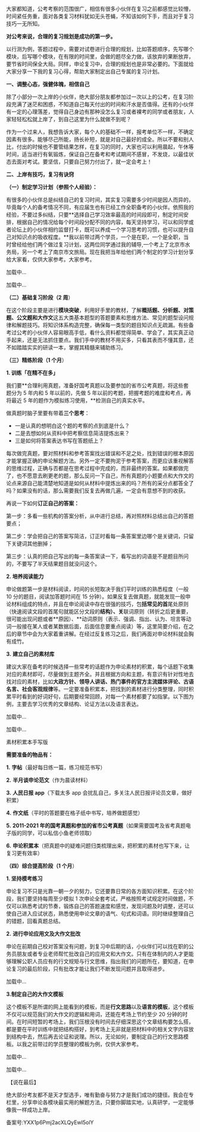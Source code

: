 大家都知道，公考考察的范围很广，相信有很多小伙伴在复习之前都感觉比较懵，时间紧任务重，面对各类复习材料犹如无头苍蝇，不知该如何下手，而且对于复习技巧一无所知。

**对公考来说，合理的复习规划是成功的第一步。**

以行测为例，答题过程中，需要对试卷进行合理的规划，比如答题顺序，先写哪个模块，后写哪个模块，在有限的时间里，会做的题尽全力做，该放弃的果断放弃，要节省时间保全大局。同样，申论复习中，合理的规划也是非常必要的。下面就给大家分享一下我的复习心得，帮助大家制定出自己专属的复习计划。

**一、调整心态，强健体魄，相信自己**

除了小部分一次上岸的小伙伴，绝大部分朋友都参加过一次以上的公考，在复习阶段充满了迷茫和困惑，不知道自己每天付出的时间和汗水是否值得。还有的小伙伴有一定的心理落差，觉得自己身边有那种没怎么复习或者裸考的同学或者朋友，人家轻轻松松就上岸了，到自己这里为什么就做不到呢？

作为一个过来人，我想告诉大家，每个人的基础不一样，报考单位不一样，不确定因素有很多。能够尽己所能，扬长补短，就是对自己最好的成全。所以不要和别人比，付出的时候也不要管结果怎样，在复习的同时，大家也可以利用晨起，午休等时间，适当进行有氧锻炼，保证自己在备考和考试期间不感冒，不发烧，以最佳状态去面对考试。要坚信，只要自己努力付出了，就一定会考上！

**二、上岸有技巧，复习有诀窍**

**（一）制定学习计划（参照个人经验）：**

有很多的小伙伴总是纠结自己的复习时间，其实复习需要多少时间是因人而异的，毕竟每个人的备考情况不同，有应届生也有已经工作全职备考的小伙伴。依照我的经验，不要过多纠结，只要**选择自己学习效率最高的时间段即可，制定时间安排，根据自己的情况给每个时间段分配不同的内容，每天坚持学习，可以和同学或者论坛上的小伙伴相约监督打卡，既可以养成一个学习思考的习惯，也可以提升自己对知识点的吸收程度。**我以前带过两个学员，一个是在职，一个是全职，当时曾经给他们两个做过复习计划，这两位同学通过我的辅导,一个考上了北京市水务局，另一个考上了南京市文旅局。现在我把当年给他们两个制定的学习计划分享给大家看，仅供大家参考。大家参考。

加载中...

加载中...

**（二）基础复习阶段（2 周**）

在这个阶段主要是进行**模块突破**，利用好手里的教材，了解**概括题、分析题、对策题、公文题和大作文**这五大类基本题型的答题要素和思维方法、常见的题型设问规律和解题技巧。将知识体系构造完整，确保每一类型的题目知识点无疏漏。有些备考过公考的小伙伴人容易眼高手低，看什么资料都觉得简单、学会了，其实真正动手起来，还是无法抓住要点。我们手中的教材不用买多，只看其表而不懂其意，还不如踏踏实实的研读一本，掌握其精髓来辅助练习。

**（三）精练阶段（1 个月**）

**1\. 训练「在精不在多」**

我们要**合理利用真题，准备好国考真题以及要参加的省市公考真题，将这些套题分为 5 年内和 5 年以前的，先做 5 年以前的考题，把握考题的难度和考点，再将最近 5 年的题作为模拟练习使用，**检测自己的真实水平。

做真题时脑子里要有带着**三个思考**：

- 一是认真的想明白这个题的考察的点到底是什么？
- 二是去想如何从资料中把考察信息简洁提炼出来？
- 三是如何将答案表达书写在答题纸上？

每次做完真题，要对照材料和参考答案找出错误和不足之处，找到错误的根本原因才能掌握正确的申论解题方法。另外一定不要拘泥于参考答案，而更应该重视解答的思维过程，正确与否都是在思考过程中完成的，而非最终的答案。如果都做完了，也不愿意去刷更老的题，那么反问一下自己，所有真题的小题要点和大作文的论点来源自己能清楚地知道是如何从材料中提炼出来的吗？所有的采分点都答全了吗？如果没有的话，那么需要我们反复去再做几遍，一定会有意想不到的收获。

再说一下如何**订正自己的答案：**

第一步：多看一些机构的答案分析，从中进行总结，再对照材料总结出自己的答题要点；

第二步：学会把自己的答案写简洁，订正时看每一条答案里边哪个是关键词，只留下关键词其他删掉；

第三步：认真的把自己写出的每一条答案读一下，看写出的词语是不是题目所问的，不要写了半天结果题目就没问这个。

**2\. 培养阅读能力**

申论做题第一步是材料阅读，时间的长短取决于我们平时训练的熟悉程度（一般 10 分的题目，阅读加答题时间在 15 分钟）。如果反复去做真题，就能发现一般申论材料组成的特点，并且在申论阅读中存在很强的技巧，包**括常见的首**尾处原则（快速阅读文段的首尾句就能区分文段的**结构）、关**联词原则（转折之后更重要，很可能出现问题或者**原因）、**动词原则（表示、强调、指出、认为、坦言等动词一般接在某人或者某数据后面，后面信息要重点阅读）等，这里简要介绍，在之后的章节中会为大家着重讲解。在经过反复练习之后，我们再面对申论材料就会胸有成竹。

**3.** **建立自己的素材库**

建议大家在备考的时候选择一些常考的话题作为申论素材的积累，每个话题下收集对应的素材即可，尽量做到主题齐全。并且根据方向和主题，有意识有针对性地去找对应的素材，比如**大政方针、领导人讲话、热门事件的官方主流媒体评论、古语名言、社会客观规律**等。一定要准备积累本，把找到的素材进行分类整理，同时积累平时看到的好词好句，后期要经常回顾，对每一个素材都要了如指掌。以下图为例，主要去学习优秀的文章结构、论证方法以及语言表达。

加载中...

加载中...

素材积累本手写版

**需要准备的物品有：**

**1.** **字帖**（最好每日练一篇，练习规范书写）

**2.** **半月谈申论范文**（作为晨读材料）

**3.** **人民日报 app**（下载太多 app 会扰乱自己，多关注人民日报评论员文章，做好积累）

**4.** **作文纸**（平时的答题要在格子纸中书写，培养做题感觉）

**5.** **2011-2021 年的国考真题和参加的省市公考真题**（如果需要国考及省考真题电子版的同学，可以私信小鱼老师领取）

**6.** **申论积累本**（把真题中的疑难问题归类梳理出来，把积累的素材也写下来，让复习更有效率）

**（四）综合提高阶段（1 个月**）

**1\. 坚持模考练习**

申论复习不只是光靠一朝一夕的努力，它还要靠日常的各方面知识积累。在这个阶段，我们要坚持每周至少模拟 1 次申论全套考试，严格按照考试规定时间做题，不仅可以熟悉考试的节奏，锻炼自己的答题速度和感觉，发现问题及时调整，还可以使自己进入应试状态，熟悉使用申论文章的语气、句式和词语。同时继续整理自己的错题，回看真题总结。

**2.** **进行申论应用文及大作文批改**

申论在前期自己校对答案没有问题，到复习中后期的话，小伙伴们可以找在职的公务员朋友或者专业老师帮忙批改自己的应用文和大作文。只有在体制内的人才更能够理解公职人员应有的行文规矩与行文思维，指出我们的问题所在，要知道，在申论复习的最后阶段，只有批改才能让我们不断发现问题并且取得进步。

加载中...

**3.制定自己的大作文模板**

这个模板不是所谓的网上能看到的模板，而是**行文思路**以及**语言的模板**，这个模板不仅可以规范我们的大作文的逻辑和用词，还能在考场上节约至少 20 分钟的时间。在时间短暂的考场上，我们压根没有时间去仔细深思这个文章结构要怎么搭，都是要在平时训练中就把结构搭好，到考场上无非就是把材料中的相关文字内容放到结构中去，然后再去论证和说理。所以，无论如何，要制定自己的行文思路模板。以我之前带过的学员整理的模板为例，仅供大家参考。

加载中...

加载中...

 【说在最后】

绝大部分考友都不是天才型选手，唯有勤奋与努力才是我们成功的捷径。我会在专栏里，分享申论各模块最实用的解题方法，只要你脚踏实地，认真研学，一定能够像我一样成功上岸。

备案号:YXX1p6Pmj2acXLQyEwI5olY